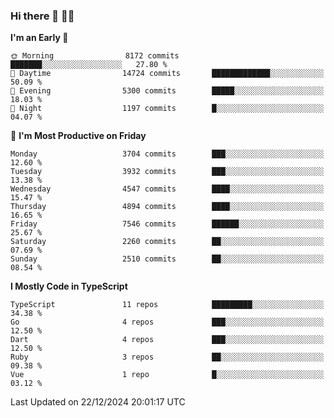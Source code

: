 ### Hi there 👋 🧑‍💻



<!--START_SECTION:waka-->
**I'm an Early 🐤** 

```text
🌞 Morning                8172 commits        ███████░░░░░░░░░░░░░░░░░░   27.80 % 
🌆 Daytime                14724 commits       █████████████░░░░░░░░░░░░   50.09 % 
🌃 Evening                5300 commits        █████░░░░░░░░░░░░░░░░░░░░   18.03 % 
🌙 Night                  1197 commits        █░░░░░░░░░░░░░░░░░░░░░░░░   04.07 % 
```
📅 **I'm Most Productive on Friday** 

```text
Monday                   3704 commits        ███░░░░░░░░░░░░░░░░░░░░░░   12.60 % 
Tuesday                  3932 commits        ███░░░░░░░░░░░░░░░░░░░░░░   13.38 % 
Wednesday                4547 commits        ████░░░░░░░░░░░░░░░░░░░░░   15.47 % 
Thursday                 4894 commits        ████░░░░░░░░░░░░░░░░░░░░░   16.65 % 
Friday                   7546 commits        ██████░░░░░░░░░░░░░░░░░░░   25.67 % 
Saturday                 2260 commits        ██░░░░░░░░░░░░░░░░░░░░░░░   07.69 % 
Sunday                   2510 commits        ██░░░░░░░░░░░░░░░░░░░░░░░   08.54 % 
```


**I Mostly Code in TypeScript** 

```text
TypeScript               11 repos            █████████░░░░░░░░░░░░░░░░   34.38 % 
Go                       4 repos             ███░░░░░░░░░░░░░░░░░░░░░░   12.50 % 
Dart                     4 repos             ███░░░░░░░░░░░░░░░░░░░░░░   12.50 % 
Ruby                     3 repos             ██░░░░░░░░░░░░░░░░░░░░░░░   09.38 % 
Vue                      1 repo              █░░░░░░░░░░░░░░░░░░░░░░░░   03.12 % 
```




 Last Updated on 22/12/2024 20:01:17 UTC
<!--END_SECTION:waka-->


